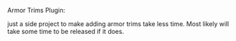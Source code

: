 Armor Trims Plugin:

just a side project to make adding armor trims take less time. Most likely will take some time to be released if it does.
